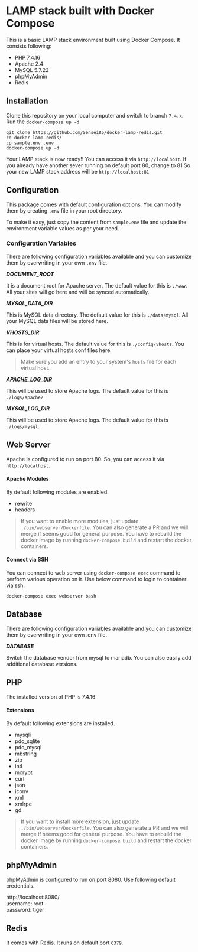# LAMP stack built with Docker Compose

This is a basic LAMP stack environment built using Docker Compose. It consists following:

* PHP 7.4.16
* Apache 2.4
* MySQL 5.7.22
* phpMyAdmin
* Redis

## Installation

Clone this repository on your local computer and switch to branch `7.4.x`. Run the `docker-compose up -d`.

```shell
git clone https://github.com/Sensei85/docker-lamp-redis.git
cd docker-lamp-redis/
cp sample.env .env
docker-compose up -d
```

Your LAMP stack is now ready!! You can access it via `http://localhost`.
If you already have another sever running on default port 80, change to 81
So your new LAMP stack address will be `http://localhost:81`

## Configuration

This package comes with default configuration options. You can modify them by creating `.env` file in your root directory.

To make it easy, just copy the content from `sample.env` file and update the environment variable values as per your need.

### Configuration Variables

There are following configuration variables available and you can customize them by overwriting in your own `.env` file.

_**DOCUMENT_ROOT**_

It is a document root for Apache server. The default value for this is `./www`. All your sites will go here and will be synced automatically.

_**MYSQL_DATA_DIR**_

This is MySQL data directory. The default value for this is `./data/mysql`. All your MySQL data files will be stored here.

_**VHOSTS_DIR**_

This is for virtual hosts. The default value for this is `./config/vhosts`. You can place your virtual hosts conf files here.

> Make sure you add an entry to your system's `hosts` file for each virtual host.

_**APACHE_LOG_DIR**_

This will be used to store Apache logs. The default value for this is `./logs/apache2`.

_**MYSQL_LOG_DIR**_

This will be used to store Apache logs. The default value for this is `./logs/mysql`.

## Web Server

Apache is configured to run on port 80. So, you can access it via `http://localhost`.

#### Apache Modules

By default following modules are enabled.

* rewrite
* headers

> If you want to enable more modules, just update `./bin/webserver/Dockerfile`. You can also generate a PR and we will merge if seems good for general purpose.
> You have to rebuild the docker image by running `docker-compose build` and restart the docker containers.

#### Connect via SSH

You can connect to web server using `docker-compose exec` command to perform various operation on it. Use below command to login to container via ssh.

```shell
docker-compose exec webserver bash
```

## Database

There are following configuration variables available and you can customize them by overwriting in your own .env file.

_**DATABASE**_

Switch the database vendor from mysql to mariadb. You can also easily add additional database versions. 

## PHP

The installed version of PHP is 7.4.16

#### Extensions

By default following extensions are installed.

* mysqli
* pdo_sqlite
* pdo_mysql
* mbstring
* zip
* intl
* mcrypt
* curl
* json
* iconv
* xml
* xmlrpc
* gd

> If you want to install more extension, just update `./bin/webserver/Dockerfile`. You can also generate a PR and we will merge if seems good for general purpose.
> You have to rebuild the docker image by running `docker-compose build` and restart the docker containers.

## phpMyAdmin

phpMyAdmin is configured to run on port 8080. Use following default credentials.

http://localhost:8080/  
username: root  
password: tiger

## Redis

It comes with Redis. It runs on default port `6379`.

